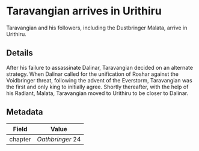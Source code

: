 # Taravangian arrives in Urithiru
Taravangian and his followers, including the Dustbringer Malata, arrive in Urithiru.

## Details
After his failure to assassinate Dalinar, Taravangian decided on an alternate strategy. When Dalinar called for the unification of Roshar against the Voidbringer threat, following the advent of the Everstorm, Taravangian was the first and only king to initially agree. Shortly thereafter, with the help of his Radiant, Malata, Taravangian moved to Urithiru to be closer to Dalinar.

## Metadata
| Field | Value |
| ----- | ----- |
| chapter | *Oathbringer* 24 |
